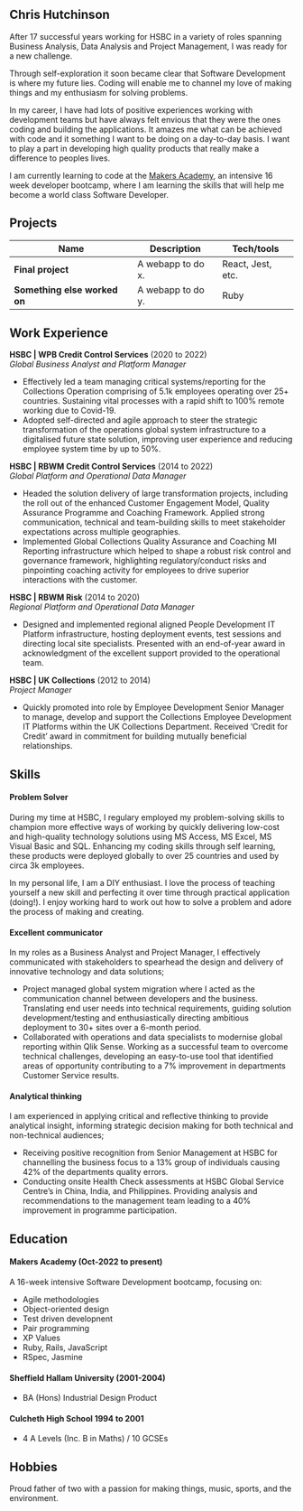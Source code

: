 ## Chris Hutchinson

After 17 successful years working for HSBC in a variety of roles spanning Business Analysis, Data Analysis and Project Management, I was ready for a new challenge.

Through self-exploration it soon became clear that Software Development is where my future lies. Coding will enable me to channel my love of making things and my enthusiasm for solving problems.

In my career, I have had lots of positive experiences working with development teams but have always felt envious that they were the ones coding and building the applications. It amazes me what can be achieved with code and it something I want to be doing on a day-to-day basis. I want to play a part in developing high quality products that really make a difference to peoples lives.

I am currently learning to code at the [Makers Academy](https://makers.tech), an intensive 16 week developer bootcamp, where I am learning the skills that will help me become a world class Software Developer.

## Projects

| Name                         | Description       | Tech/tools        |
| ---------------------------- | ----------------- | ----------------- |
| **Final project**            | A webapp to do x. | React, Jest, etc. |
| **Something else worked on** | A webapp to do y. | Ruby              |

## Work Experience

**HSBC | WPB Credit Control Services** (2020 to 2022)  
_Global Business Analyst and Platform Manager_

- Effectively led a team managing critical systems/reporting for the Collections Operation comprising of 5.1k employees operating over 25+ countries. Sustaining vital processes with a rapid shift to 100% remote working due to Covid-19. 
- Adopted self-directed and agile approach to steer the strategic transformation of the operations global system infrastructure to a digitalised future state solution, improving user experience and reducing employee system time by up to 50%.

**HSBC | RBWM Credit Control Services** (2014 to 2022)  
_Global Platform and Operational Data Manager_

- Headed the solution delivery of large transformation projects, including the roll out of the enhanced Customer Engagement Model, Quality Assurance Programme and Coaching Framework. Applied strong communication, technical and team-building skills to meet stakeholder expectations across multiple geographies.
- Implemented Global Collections Quality Assurance and Coaching MI Reporting infrastructure which helped to shape a robust risk control and governance framework, highlighting regulatory/conduct risks and pinpointing coaching activity for employees to drive superior interactions with the customer.

**HSBC | RBWM Risk** (2014 to 2020)  
_Regional Platform and Operational Data Manager_

- Designed and implemented regional aligned People Development IT Platform infrastructure, hosting deployment events, test sessions and directing local site specialists. Presented with an end-of-year award in acknowledgment of the excellent support provided to the operational team.

**HSBC | UK Collections** (2012 to 2014)  
_Project Manager_

- Quickly promoted into role by Employee Development Senior Manager to manage, develop and support the Collections Employee Development IT Platforms within the UK Collections Department. Received ‘Credit for Credit’ award in commitment for building mutually beneficial relationships.

## Skills

#### Problem Solver

During my time at HSBC, I regulary employed my problem-solving skills to champion more effective ways of working by quickly delivering low-cost and high-quality technology solutions using MS Access, MS Excel, MS Visual Basic and SQL. Enhancing my coding skills through self learning, these products were deployed globally to over 25 countries and used by circa 3k employees.

In my personal life, I am a DIY enthusiast. I love the process of teaching yourself a new skill and perfecting it over time through practical application (doing!). I enjoy working hard to work out how to solve a problem and adore the process of making and creating.

#### Excellent communicator

In my roles as a Business Analyst and Project Manager, I effectively communicated with stakeholders to spearhead the design and delivery of innovative technology and data solutions;
- Project managed global system migration where I acted as the communication channel between developers and the business. Translating end user needs into technical requirements, guiding solution development/testing and enthusiastically directing ambitious deployment to 30+ sites over a 6-month period.
- Collaborated with operations and data specialists to modernise global reporting within Qlik Sense. Working as a successful team to overcome technical challenges, developing an easy-to-use tool that identified areas of opportunity contributing to a 7% improvement in departments Customer Service results.

#### Analytical thinking

I am experienced in applying critical and reflective thinking to provide analytical insight, informing strategic decision making for both technical and non-technical audiences; 
- Receiving positive recognition from Senior Management at HSBC for channelling the business focus to a 13% group of individuals causing 42% of the departments quality errors.
- Conducting onsite Health Check assessments at HSBC Global Service Centre’s in China, India, and Philippines. Providing analysis and recommendations to the management team leading to a 40% improvement in programme participation.

## Education

#### Makers Academy (Oct-2022 to present)

A 16-week intensive Software Development bootcamp, focusing on:
- Agile methodologies
- Object-oriented design
- Test driven developnent
- Pair programming
- XP Values
- Ruby, Rails, JavaScript
- RSpec, Jasmine

#### Sheffield Hallam University (2001-2004)

- BA (Hons) Industrial Design Product 

#### Culcheth High School	1994 to 2001

- 4 A Levels (Inc. B in Maths) / 10 GCSEs

## Hobbies

Proud father of two with a passion for making things, music, sports, and the environment.